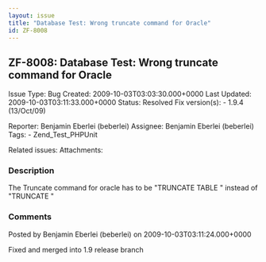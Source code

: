 ```yaml
---
layout: issue
title: "Database Test: Wrong truncate command for Oracle"
id: ZF-8008
---
```


ZF-8008: Database Test: Wrong truncate command for Oracle
---------------------------------------------------------

 Issue Type: Bug Created: 2009-10-03T03:03:30.000+0000 Last Updated: 2009-10-03T03:11:33.000+0000 Status: Resolved Fix version(s): - 1.9.4 (13/Oct/09)
 
 Reporter:  Benjamin Eberlei (beberlei)  Assignee:  Benjamin Eberlei (beberlei)  Tags: - Zend\_Test\_PHPUnit
 
 Related issues: 
 Attachments: 
### Description

The Truncate command for oracle has to be "TRUNCATE TABLE " instead of "TRUNCATE "

 

 

### Comments

Posted by Benjamin Eberlei (beberlei) on 2009-10-03T03:11:24.000+0000

Fixed and merged into 1.9 release branch

 

 